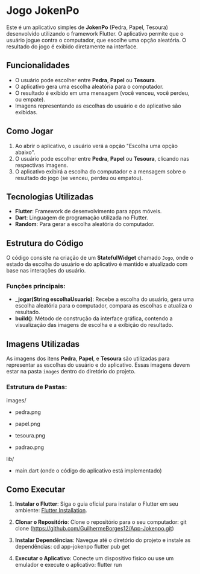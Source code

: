 # Jogo JokenPo

Este é um aplicativo simples de **JokenPo** (Pedra, Papel, Tesoura) desenvolvido utilizando o framework Flutter. O aplicativo permite que o usuário jogue contra o computador, que escolhe uma opção aleatória. O resultado do jogo é exibido diretamente na interface.

## Funcionalidades

- O usuário pode escolher entre **Pedra**, **Papel** ou **Tesoura**.
- O aplicativo gera uma escolha aleatória para o computador.
- O resultado é exibido em uma mensagem (você venceu, você perdeu, ou empate).
- Imagens representando as escolhas do usuário e do aplicativo são exibidas.

## Como Jogar

1. Ao abrir o aplicativo, o usuário verá a opção "Escolha uma opção abaixo".
2. O usuário pode escolher entre **Pedra**, **Papel** ou **Tesoura**, clicando nas respectivas imagens.
3. O aplicativo exibirá a escolha do computador e a mensagem sobre o resultado do jogo (se venceu, perdeu ou empatou).

## Tecnologias Utilizadas

- **Flutter**: Framework de desenvolvimento para apps móveis.
- **Dart**: Linguagem de programação utilizada no Flutter.
- **Random**: Para gerar a escolha aleatória do computador.

## Estrutura do Código

O código consiste na criação de um **StatefulWidget** chamado `Jogo`, onde o estado da escolha do usuário e do aplicativo é mantido e atualizado com base nas interações do usuário.

### Funções principais:

- **_jogar(String escolhaUsuario)**: Recebe a escolha do usuário, gera uma escolha aleatória para o computador, compara as escolhas e atualiza o resultado.
- **build()**: Método de construção da interface gráfica, contendo a visualização das imagens de escolha e a exibição do resultado.

## Imagens Utilizadas

As imagens dos itens **Pedra**, **Papel**, e **Tesoura** são utilizadas para representar as escolhas do usuário e do aplicativo. Essas imagens devem estar na pasta `images` dentro do diretório do projeto.

### Estrutura de Pastas:

images/

  - pedra.png

  - papel.png

  - tesoura.png

  - padrao.png

lib/

  - main.dart (onde o código do aplicativo está implementado)

## Como Executar

1. **Instalar o Flutter**:
   Siga o guia oficial para instalar o Flutter em seu ambiente: [Flutter Installation](https://flutter.dev/docs/get-started/install).

2. **Clonar o Repositório**:
   Clone o repositório para o seu computador:
     git clone (https://github.com/GuilhermeBorges12/App-Jokenpo.git)
   
3. **Instalar Dependências**: Navegue até o diretório do projeto e instale as dependências:
    cd app-jokenpo
    flutter pub get

4. **Executar o Aplicativo**: Conecte um dispositivo físico ou use um emulador e execute o aplicativo:
    flutter run

